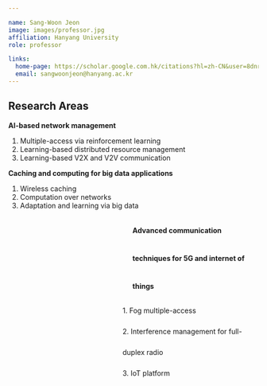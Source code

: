 ```yaml
---

name: Sang-Woon Jeon
image: images/professor.jpg
affiliation: Hanyang University
role: professor

links:
  home-page: https://scholar.google.com.hk/citations?hl=zh-CN&user=8dnrnzsAAAAJ
  email: sangwoonjeon@hanyang.ac.kr
---
```

## Research Areas

**AI-based network management**
1. Multiple-access via reinforcement learning
2. Learning-based distributed resource management
3. Learning-based V2X and V2V communication

**Caching and computing for big data applications**
1. Wireless caching
1. Computation over networks
1. Adaptation and learning via big data

<div style="margin-left: 250px; font-weight: bold; text-align: left; line-height: 4;">
    Advanced communication techniques for 5G and internet of things
</div>

<div style="margin-left: 230px; text-align: left; line-height: 3;"> 1.  Fog multiple-access </div>

<div style="margin-left: 230px; text-align: left; line-height: 3;"> 2.  Interference management for full-duplex radio </div>

<div style="margin-left: 230px; text-align: left; line-height: 3;"> 3.  IoT platform </div>





